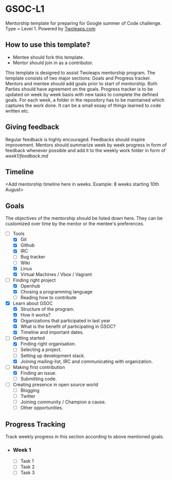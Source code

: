 # GSOC-L1
Mentorship template for preparing for Google summer of Code challenge. Type = Level 1. Powered by [Twoleaps.com](www.twoleaps.com)

## How to use this template?

- Mentee should fork this template.
- Mentor should join in as a contributor.

This template is designed to assist Twoleaps mentorship program. The template consists of two 
major sections: Goals and Progress tracker. Mentors and mentee should add goals prior to start of 
mentorship. Both Parties should have agreement on the goals. Progress tracker is to be updated on week
by week basis with new tasks to complete the defined goals. For each week, a folder in the repository
has to be maintained which captures the work done. It can be a small essay of things learned to code
written etc.

## Giving feedback

Regular feedback is highly encouraged. Feedbacks should inspire improvement. Mentors should summarize week by week progress in form of feedback whenever possible and add it to the weekly work folder in form of *week1/feedback.md*

## Timeline

<Add mentorship timeline here in weeks. Example: 8 weeks starting 10th August>

## Goals
The objectives of the mentorship should be listed down here. They can be customized over time by the mentor
or the mentee's preferences.

- [ ] Tools
    - [x] Git
    - [x] Github
    - [x] IRC
    - [ ] Bug tracker
    - [ ] Wiki
    - [x] Linux
    - [x] Virtual Machines / Vbox / Vagrant

- [ ] Finding right project
    - [x] Openhub
    - [x] Chosing a programming language
    - [ ] Reading how to contribute

- [x] Learn about GSOC
    - [x] Structure of the program.
    - [x] How it works?
    - [x] Organizations that participated in last year
    - [x] What is the benefit of participating in GSOC?
    - [x] Timeline and important dates.

- [ ] Getting started
    - [x] Finding right organisation.
    - [ ] Selecting a project.
    - [ ] Setting up development stack.
    - [x] Joining mailing-list, IRC and communicating with organization.

- [ ] Making first contribution
    - [x] Finding an issue.
    - [ ] Submitting code.

- [ ] Creating presence in open source world
    - [ ] Blogging
    - [ ] Twitter
    - [ ] Joining community / Champion a cause.
    - [ ] Other opportunities.

## Progress Tracking

Track weekly progress in this section according to above mentioned goals.

- ### Week 1 
    - [ ] Task 1
    - [ ] Task 2
    - [ ] Task 3
